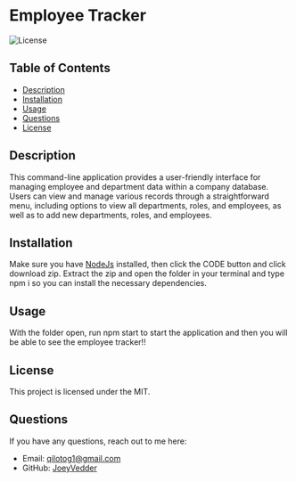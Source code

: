 # Employee Tracker
  
![License](https://img.shields.io/badge/License-MIT-blue.svg)
## Table of Contents

- [Description](#description)
- [Installation](#installation)
- [Usage](#usage)
- [Questions](#questions)
- [License](#license)


## Description
This command-line application provides a user-friendly interface for managing employee and department data within a company database. Users can view and manage various records through a straightforward menu, including options to view all departments, roles, and employees, as well as to add new departments, roles, and employees.

## Installation

Make sure you have [NodeJs](https://nodejs.org/en/download/prebuilt-installer) installed, then click the CODE button and click download zip. Extract the zip and open the folder in your terminal and type npm i so you can install the necessary dependencies.

## Usage

With the folder open, run npm start to start the application and then you will be able to see the employee tracker!!



## License
This project is licensed under the MIT.



## Questions
If you have any questions, reach out to me here:
- Email: qilotog1@gmail.com
- GitHub: [JoeyVedder](https://github.com/JoeyVedder)
  
